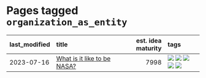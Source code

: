 # Pages tagged `organization_as_entity`

|last_modified|title|est. idea maturity|tags
|:---|:---|---:|:---|
|2023-07-16|[What is it like to be NASA?](../what_is_it_like_to_be_nasa.md)|7998|[![](https://img.shields.io/badge/tag-disunity_of_identity-a682e)](../tags/disunity_of_identity.md) [![](https://img.shields.io/badge/tag-organization_as_entity-1661bc)](../tags/organization_as_entity.md) [![](https://img.shields.io/badge/tag-philosophy-c92725)](../tags/philosophy.md) [![](https://img.shields.io/badge/tag-society_of_mind-296bb1)](../tags/society_of_mind.md) [![](https://img.shields.io/badge/tag-theory_of_mind-606780)](../tags/theory_of_mind.md)|